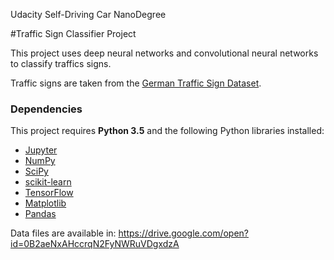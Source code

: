 Udacity Self-Driving Car NanoDegree

#Traffic Sign Classifier Project

This project uses deep neural networks and convolutional neural networks to classify traffics signs.

Traffic signs are taken from the [German Traffic Sign Dataset](http://benchmark.ini.rub.de/?section=gtsrb&subsection=dataset). 

### Dependencies

This project requires **Python 3.5** and the following Python libraries installed:

- [Jupyter](http://jupyter.org/)
- [NumPy](http://www.numpy.org/)
- [SciPy](https://www.scipy.org/)
- [scikit-learn](http://scikit-learn.org/)
- [TensorFlow](http://tensorflow.org)
- [Matplotlib](http://matplotlib.org/)
- [Pandas](http://pandas.pydata.org/)

Data files are available in: https://drive.google.com/open?id=0B2aeNxAHccrqN2FyNWRuVDgxdzA
